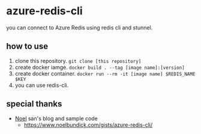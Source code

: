 # azure-redis-cli

you can connect to Azure Redis using redis cli and stunnel.

## how to use

1. clone this repository. `git clone [this repository]`
1. create docker iamge. `docker build . --tag [image name]:[version]`
1. create docker container. `docker run --rm -it [image name] $REDIS_NAME $KEY`
1. you can use redis-cli.

## special thanks
- [Noel](https://github.com/noelbundick) san's blog and sample code
  - https://www.noelbundick.com/gists/azure-redis-cli/
